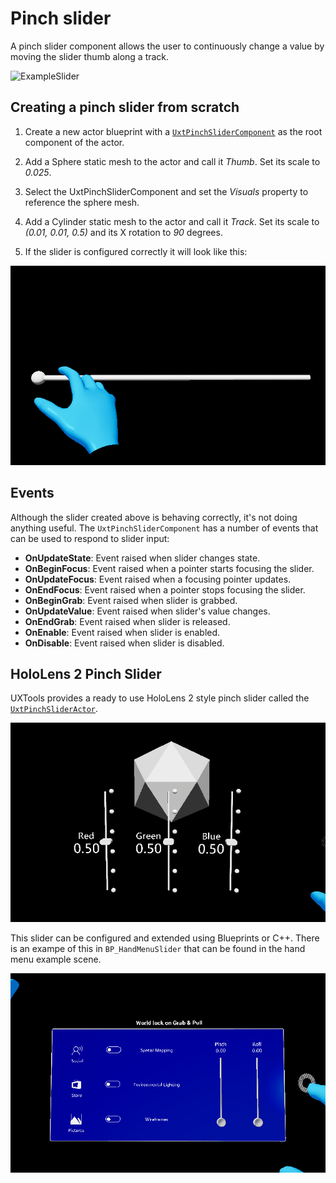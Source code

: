 # Pinch slider

A pinch slider component allows the user to continuously change a value by moving the slider thumb along a track.

![ExampleSlider](Images/Slider/Example.gif)

## Creating a pinch slider from scratch

1. Create a new actor blueprint with a [`UxtPinchSliderComponent`](xref:_u_uxt_pinch_slider_component) as the root component of the actor.

2. Add a Sphere static mesh to the actor and call it _Thumb_. Set its scale to _0.025_.

3. Select the UxtPinchSliderComponent and set the _Visuals_ property to reference the sphere mesh.

3. Add a Cylinder static mesh to the actor and call it _Track_. Set its scale to _(0.01, 0.01, 0.5)_ and its X rotation to _90_ degrees.

4. If the slider is configured correctly it will look like this:

![BasicSlider](Images/Slider/BasicSlider.gif)

## Events

Although the slider created above is behaving correctly, it's not doing anything useful. The `UxtPinchSliderComponent` has a number of events that can be used to respond to slider input:

- **OnUpdateState**: Event raised when slider changes state.
- **OnBeginFocus**: Event raised when a pointer starts focusing the slider.
- **OnUpdateFocus**: Event raised when a focusing pointer updates.
- **OnEndFocus**: Event raised when a pointer stops focusing the slider.
- **OnBeginGrab**: Event raised when slider is grabbed.
- **OnUpdateValue**: Event raised when slider's value changes.
- **OnEndGrab**: Event raised when slider is released.
- **OnEnable**: Event raised when slider is enabled.
- **OnDisable**: Event raised when slider is disabled.

## HoloLens 2 Pinch Slider

UXTools provides a ready to use HoloLens 2 style pinch slider called the [`UxtPinchSliderActor`](xref:_u_uxt_pinch_slider_actor).

![PinchSliderActor](Images/Slider/PinchSliderActor.gif)

This slider can be configured and extended using Blueprints or C++. There is an exampe of this in `BP_HandMenuSlider` that can be found in the hand menu example scene.

![HandMenuSlider](Images/Slider/HandMenuSlider.gif)
